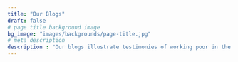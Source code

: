 ```yaml
---
title: "Our Blogs"
draft: false
# page title background image
bg_image: "images/backgrounds/page-title.jpg"
# meta description
description : "Our blogs illustrate testimonies of working poor in the Informal Sector"
---
```

